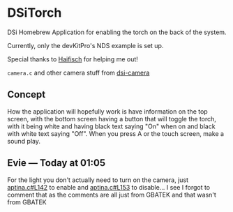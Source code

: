 # DSiTorch

DSi Homebrew Application for enabling the torch on the back of the system.

Currently, only the devKitPro's NDS example is set up.

Special thanks to [Haifisch](https://github.com/haifisch) for helping me out!

`camera.c` and other camera stuff from [dsi-camera](https://github.com/Epicpkmn11/dsi-camera)

## Concept
<!--  -->
How the application will hopefully work is have information on the top screen, with the bottom screen having a button that will toggle the torch, with it being white and having black text saying "On" when on and black with white text saying "Off". When you press A or the touch screen, make a sound play.

## Evie — Today at 01:05

For the light you don't actually need to turn on the camera, just [aptina.c#L142](https://github.com/oscie57/DSiTorch/blob/main/arm7/source/aptina.c#L142) to enable and [aptina.c#L153](https://github.com/oscie57/DSiTorch/blob/main/arm7/source/aptina.c#L153) to disable... I see I forgot to comment that as the comments are all just from GBATEK and that wasn't from GBATEK

[//]: <> ( C:\devkitPro\tools\bin )
